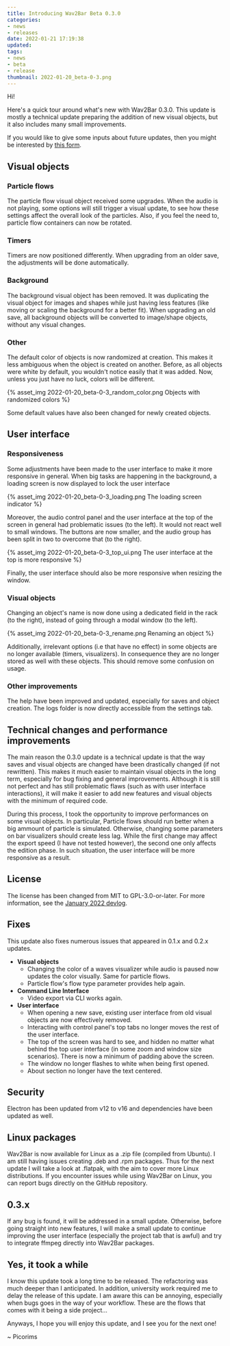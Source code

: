 ```yaml
---
title: Introducing Wav2Bar Beta 0.3.0
categories:
- news
- releases
date: 2022-01-21 17:19:38
updated:
tags:
- news
- beta
- release
thumbnail: 2022-01-20_beta-0-3.png
---
```


Hi!

Here's a quick tour around what's new with Wav2Bar 0.3.0. This update is mostly a technical update preparing the addition of new visual objects, but it also includes many small improvements.

If you would like to give some inputs about future updates, then you might be interested by [this form](https://framaforms.org/wav2bar-feedback-16012022-1642357540 "Wav2Bar Feedback form").

## Visual objects

### Particle flows

The particle flow visual object received some upgrades. When the audio is not playing, some options will still trigger a visual update, to see how these settings affect the overall look of the particles. Also, if you feel the need to, particle flow containers can now be rotated.

### Timers

Timers are now positioned differently. When upgrading from an older save, the adjustments will be done automatically.

### Background

The background visual object has been removed. It was duplicating the visual object for images and shapes while just having less features (like moving or scaling the background for a better fit). When upgrading an old save, all background objects will be converted to image/shape objects, without any visual changes.

### Other

The default color of objects is now randomized at creation. This makes it less ambiguous when the object is created on another. Before, as all objects were white by default, you wouldn't notice easily that it was added. Now, unless you just have no luck, colors will be different.

{% asset_img 2022-01-20_beta-0-3_random_color.png Objects with randomized colors %}

Some default values have also been changed for newly created objects.

## User interface

### Responsiveness

Some adjustments have been made to the user interface to make it more responsive in general. When big tasks are happening in the background, a loading screen is now displayed to lock the user interface

{% asset_img 2022-01-20_beta-0-3_loading.png The loading screen indicator %}

Moreover, the audio control panel and the user interface at the top of the screen in general had problematic issues (to the left). It would not react well to small windows. The buttons are now smaller, and the audio group has been split in two to overcome that (to the right).

{% asset_img 2022-01-20_beta-0-3_top_ui.png The user interface at the top is more responsive %}

Finally, the user interface should also be more responsive when resizing the window. 

### Visual objects

Changing an object's name is now done using a dedicated field in the rack (to the right), instead of going through a modal window (to the left).

{% asset_img 2022-01-20_beta-0-3_rename.png Renaming an object %}

Additionally, irrelevant options (i.e that have no effect) in some objects are no longer available (timers, visualizers). In consequence they are no longer stored as well with these objects. This should remove some confusion on usage.

### Other improvements

The help have been improved and updated, especially for saves and object creation. The logs folder is now directly accessible from the settings tab.

## Technical changes and performance improvements

The main reason the 0.3.0 update is a technical update is that the way saves and visual objects are changed have been drastically changed (if not rewritten). This makes it much easier to maintain visual objects in the long term, especially for bug fixing and general improvements. Although it is still not perfect and has still problematic flaws (such as with user interface interactions), it will make it easier to add new features and visual objects with the minimum of required code.

During this process, I took the opportunity to improve performances on some visual objects. In particular, Particle flows should run better when a big ammount of particle is simulated. Otherwise, changing some parameters on bar visualizers should create less lag. While the first change may affect the export speed (I have not tested however), the second one only affects the edition phase. In such situation, the user interface will be more responsive as a result.

## License
The license has been changed from MIT to GPL-3.0-or-later. For more information, see the [January 2022 devlog](https://picorims.github.io/wav2bar-blog/public/2022/01/16/devlog-january-2022/ "Devlog January 2022").

## Fixes

This update also fixes numerous issues that appeared in 0.1.x and 0.2.x updates.

- **Visual objects**
    - Changing the color of a waves visualizer while audio is paused now updates the color visually. Same for particle flows.
    - Particle flow's flow type parameter provides help again.
- **Command Line Interface**
    - Video export via CLI works again.
- **User interface**
    - When opening a new save, existing user interface from old visual objects are now effectively removed.
    - Interacting with control panel's top tabs no longer moves the rest of the user interface.
    - The top of the screen was hard to see, and hidden no matter what behind the top user interface (in some zoom and window size scenarios). There is now a minimum of padding above the screen.
    - The window no longer flashes to white when being first opened.
    - About section no longer have the text centered.

## Security

Electron has been updated from v12 to v16 and dependencies have been updated as well.

## Linux packages

Wav2Bar is now available for Linux as a .zip file (compiled from Ubuntu). I am still having issues creating .deb and .rpm packages. Thus for the next update I will take a look at .flatpak, with the aim to cover more Linux distributions. If you encounter issues while using Wav2Bar on Linux, you can report bugs directly on the GitHub repository.

## 0.3.x

If any bug is found, it will be addressed in a small update. Otherwise, before going straight into new features, I will make a small update to continue improving the user interface (especially the project tab that is awful) and try to integrate ffmpeg directly into Wav2Bar packages.

## Yes, it took a while

I know this update took a long time to be released. The refactoring was much deeper than I anticipated. In addition, university work required me to delay the release of this update. I am aware this can be annoying, especially when bugs goes in the way of your workflow. These are the flows that comes with it being a side project...

Anyways, I hope you will enjoy this update, and I see you for the next one!

~ Picorims